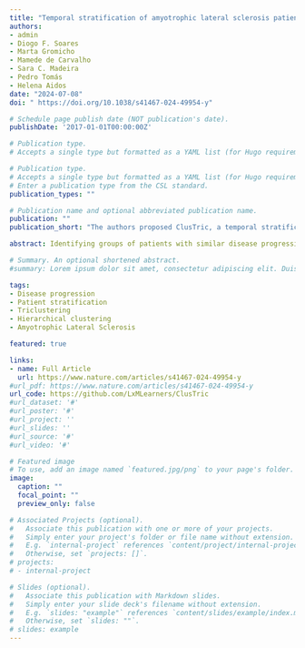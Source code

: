 ```yaml
---
title: "Temporal stratification of amyotrophic lateral sclerosis patients using disease progression patterns"
authors:
- admin
- Diogo F. Soares
- Marta Gromicho
- Mamede de Carvalho
- Sara C. Madeira
- Pedro Tomás
- Helena Aidos
date: "2024-07-08"
doi: " https://doi.org/10.1038/s41467-024-49954-y"

# Schedule page publish date (NOT publication's date).
publishDate: '2017-01-01T00:00:00Z'

# Publication type.
# Accepts a single type but formatted as a YAML list (for Hugo requirements).

# Publication type.
# Accepts a single type but formatted as a YAML list (for Hugo requirements).
# Enter a publication type from the CSL standard.
publication_types: ""

# Publication name and optional abbreviated publication name.
publication: ""
publication_short: "The authors proposed ClusTric, a temporal stratification approach to find disease progression groups. Applied to Amyotrophic Lateral Sclerosis, the method identifies four progression groups with distinguished characteristics."

abstract: Identifying groups of patients with similar disease progression patterns is key to understand disease heterogeneity, guide clinical decisions and improve patient care. In this paper, we propose a data-driven temporal stratification approach, ClusTric, combining triclustering and hierarchical clustering. The proposed approach enables the discovery of complex disease progression patterns not found by univariate temporal analyses. As a case study, we use Amyotrophic Lateral Sclerosis (ALS), a neurodegenerative disease with a non-linear and heterogeneous disease progression. In this context, we applied ClusTric to stratify a hospital-based population (Lisbon ALS Clinic dataset) and validate it in a clinical trial population. The results unravelled four clinically relevant disease progression groups - slow progressors, moderate bulbar and spinal progressors, and fast progressors. We compared ClusTric with a state-of-the-art method, showing its effectiveness in capturing the heterogeneity of ALS disease progression in a lower number of clinically relevant progression groups

# Summary. An optional shortened abstract.
#summary: Lorem ipsum dolor sit amet, consectetur adipiscing elit. Duis posuere tellus ac convallis placerat. Proin tincidunt magna sed ex sollicitudin condimentum.

tags:
- Disease progression
- Patient stratification
- Triclustering
- Hierarchical clustering
- Amyotrophic Lateral Sclerosis

featured: true

links:
- name: Full Article
  url: https://www.nature.com/articles/s41467-024-49954-y
#url_pdf: https://www.nature.com/articles/s41467-024-49954-y
url_code: https://github.com/LxMLearners/ClusTric
#url_dataset: '#'
#url_poster: '#'
#url_project: ''
#url_slides: ''
#url_source: '#'
#url_video: '#'

# Featured image
# To use, add an image named `featured.jpg/png` to your page's folder. 
image:
  caption: ""
  focal_point: ""
  preview_only: false

# Associated Projects (optional).
#   Associate this publication with one or more of your projects.
#   Simply enter your project's folder or file name without extension.
#   E.g. `internal-project` references `content/project/internal-project/index.md`.
#   Otherwise, set `projects: []`.
# projects:
# - internal-project

# Slides (optional).
#   Associate this publication with Markdown slides.
#   Simply enter your slide deck's filename without extension.
#   E.g. `slides: "example"` references `content/slides/example/index.md`.
#   Otherwise, set `slides: ""`.
# slides: example
---
```



